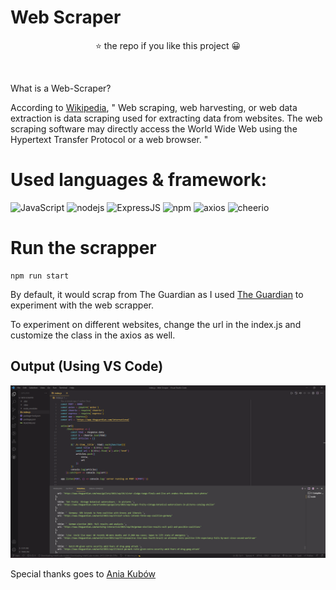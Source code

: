 # Web Scraper

<div align="center">

⭐ the repo if you like this project 😀

</div>
<br>

What is a Web-Scraper?

According to [Wikipedia](https://en.wikipedia.org/wiki/Web_scraping), " Web scraping, web harvesting, or web data extraction is data scraping used for extracting data from websites. The web scraping software may directly access the World Wide Web using the Hypertext Transfer Protocol or a web browser. "


# Used languages & framework:

![JavaScript](https://badges.aleen42.com/src/javascript.svg)
![nodejs](https://badges.aleen42.com/src/node.svg)
![ExpressJS](https://img.shields.io/badge/-ExpressJS-yellow)
![npm](https://badges.aleen42.com/src/npm.svg)
![axios](https://img.shields.io/badge/-axios-lightgrey)
![cheerio](https://img.shields.io/badge/-cheerio-lightgrey)



# Run the scrapper

```
npm run start
```
By default, it would scrap from The Guardian as I used [The Guardian](https://www.theguardian.com/international) to experiment with the web scrapper.

To experiment on different websites, change the url in the index.js and customize the class in the axios as well.


##  Output (Using VS Code)


![Output](img/output.png)


Special thanks goes to [Ania Kubów](https://www.youtube.com/channel/UC5DNytAJ6_FISueUfzZCVsw)


